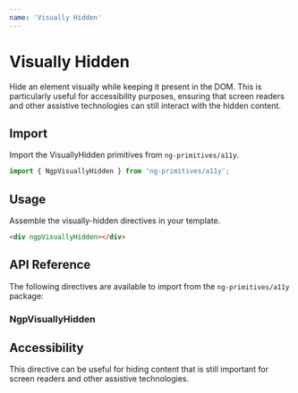 ```yaml
---
name: 'Visually Hidden'
---
```


# Visually Hidden

Hide an element visually while keeping it present in the DOM. This is particularly useful for accessibility purposes, ensuring that screen readers and other assistive technologies can still interact with the hidden content.

## Import

Import the VisuallyHidden primitives from `ng-primitives/a11y`.

```ts
import { NgpVisuallyHidden } from 'ng-primitives/a11y';
```

## Usage

Assemble the visually-hidden directives in your template.

```html
<div ngpVisuallyHidden></div>
```

## API Reference

The following directives are available to import from the `ng-primitives/a11y` package:

### NgpVisuallyHidden

<api-docs name="NgpVisuallyHidden"></api-docs>

## Accessibility

This directive can be useful for hiding content that is still important for screen readers and other assistive technologies.
